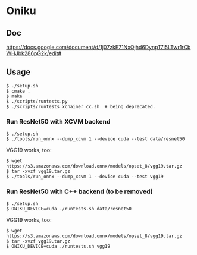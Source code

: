 # Oniku

## Doc

https://docs.google.com/document/d/1j07zkE71NxQjhd6DynpT7i5LTwr1rCbWHJbk286pG2k/edit#

## Usage

```shell-session
$ ./setup.sh
$ cmake .
$ make
$ ./scripts/runtests.py
$ ./scripts/runtests_xchainer_cc.sh  # being deprecated.
```

### Run ResNet50 with XCVM backend

```shell-session
$ ./setup.sh
$ ./tools/run_onnx --dump_xcvm 1 --device cuda --test data/resnet50

```

VGG19 works, too:

```shell-session
$ wget https://s3.amazonaws.com/download.onnx/models/opset_8/vgg19.tar.gz
$ tar -xvzf vgg19.tar.gz
$ ./tools/run_onnx --dump_xcvm 1 --device cuda --test vgg19
```

### Run ResNet50 with C++ backend (to be removed)

```shell-session
$ ./setup.sh
$ ONIKU_DEVICE=cuda ./runtests.sh data/resnet50
```

VGG19 works, too:

```shell-session
$ wget https://s3.amazonaws.com/download.onnx/models/opset_8/vgg19.tar.gz
$ tar -xvzf vgg19.tar.gz
$ ONIKU_DEVICE=cuda ./runtests.sh vgg19
```
